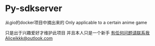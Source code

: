 # Py-sdkserver
从gio的docker项目中摘出来的
Only applicable to a certain anime game


只是出于兴趣爱好才维护此项目 并且本人只是一个新手 有任何问题请联系我Aliceikkk@outlook.com


